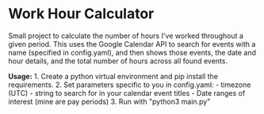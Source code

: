 # Work Hour Calculator

Small project to calculate the number of hours I've worked throughout a given period.
This uses the Google Calendar API to search for events with a name (specified in config.yaml),
and then shows those events, the date and hour details, and the total number of hours across
all found events. 

**Usage:**
        1. Create a python virtual environment and pip install the requirements. 
        2. Set parameters specific to you in config.yaml:
            - timezone (UTC)
            - string to search for in your calendar event titles
            - Date ranges of interest (mine are pay periods)
        3. Run with "python3 main.py"
